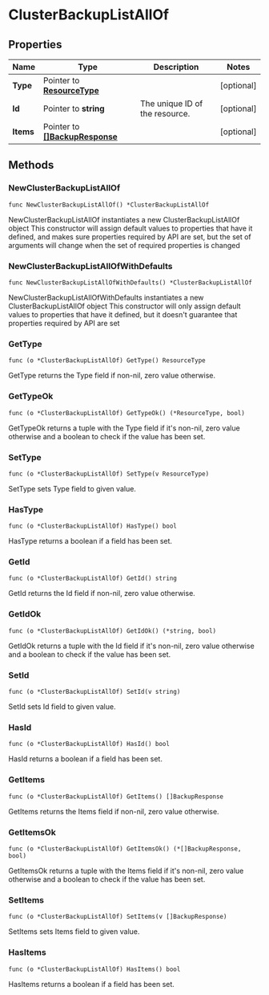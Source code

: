 # ClusterBackupListAllOf

## Properties

|Name | Type | Description | Notes|
|------------ | ------------- | ------------- | -------------|
|**Type** | Pointer to [**ResourceType**](ResourceType.md) |  | [optional] |
|**Id** | Pointer to **string** | The unique ID of the resource. | [optional] |
|**Items** | Pointer to [**[]BackupResponse**](BackupResponse.md) |  | [optional] |

## Methods

### NewClusterBackupListAllOf

`func NewClusterBackupListAllOf() *ClusterBackupListAllOf`

NewClusterBackupListAllOf instantiates a new ClusterBackupListAllOf object
This constructor will assign default values to properties that have it defined,
and makes sure properties required by API are set, but the set of arguments
will change when the set of required properties is changed

### NewClusterBackupListAllOfWithDefaults

`func NewClusterBackupListAllOfWithDefaults() *ClusterBackupListAllOf`

NewClusterBackupListAllOfWithDefaults instantiates a new ClusterBackupListAllOf object
This constructor will only assign default values to properties that have it defined,
but it doesn't guarantee that properties required by API are set

### GetType

`func (o *ClusterBackupListAllOf) GetType() ResourceType`

GetType returns the Type field if non-nil, zero value otherwise.

### GetTypeOk

`func (o *ClusterBackupListAllOf) GetTypeOk() (*ResourceType, bool)`

GetTypeOk returns a tuple with the Type field if it's non-nil, zero value otherwise
and a boolean to check if the value has been set.

### SetType

`func (o *ClusterBackupListAllOf) SetType(v ResourceType)`

SetType sets Type field to given value.

### HasType

`func (o *ClusterBackupListAllOf) HasType() bool`

HasType returns a boolean if a field has been set.

### GetId

`func (o *ClusterBackupListAllOf) GetId() string`

GetId returns the Id field if non-nil, zero value otherwise.

### GetIdOk

`func (o *ClusterBackupListAllOf) GetIdOk() (*string, bool)`

GetIdOk returns a tuple with the Id field if it's non-nil, zero value otherwise
and a boolean to check if the value has been set.

### SetId

`func (o *ClusterBackupListAllOf) SetId(v string)`

SetId sets Id field to given value.

### HasId

`func (o *ClusterBackupListAllOf) HasId() bool`

HasId returns a boolean if a field has been set.

### GetItems

`func (o *ClusterBackupListAllOf) GetItems() []BackupResponse`

GetItems returns the Items field if non-nil, zero value otherwise.

### GetItemsOk

`func (o *ClusterBackupListAllOf) GetItemsOk() (*[]BackupResponse, bool)`

GetItemsOk returns a tuple with the Items field if it's non-nil, zero value otherwise
and a boolean to check if the value has been set.

### SetItems

`func (o *ClusterBackupListAllOf) SetItems(v []BackupResponse)`

SetItems sets Items field to given value.

### HasItems

`func (o *ClusterBackupListAllOf) HasItems() bool`

HasItems returns a boolean if a field has been set.



